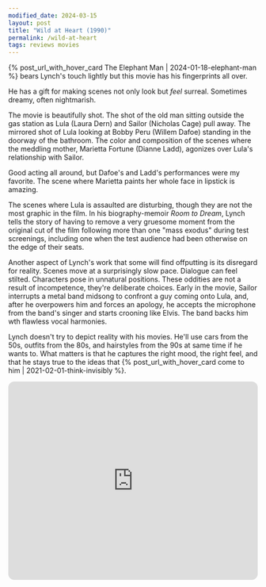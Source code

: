 ```yaml
---
modified_date: 2024-03-15
layout: post
title: "Wild at Heart (1990)"
permalink: /wild-at-heart
tags: reviews movies
---
```


{% post_url_with_hover_card The Elephant Man | 2024-01-18-elephant-man %} bears Lynch's touch lightly but this movie has his fingerprints all over.
<!--more-->
He has a gift for making scenes not only look but _feel_ surreal.
Sometimes dreamy, often nightmarish.

The movie is beautifully shot.
The shot of the old man sitting outside the gas station as Lula (Laura Dern) and Sailor (Nicholas Cage) pull away.
The mirrored shot of Lula looking at Bobby Peru (Willem Dafoe) standing in the doorway of the bathroom.
The color and composition of the scenes where the meddling mother, Marietta Fortune (Dianne Ladd), agonizes over Lula's relationship with Sailor.

Good acting all around, but Dafoe's and Ladd's performances were my favorite.
The scene where Marietta paints her whole face in lipstick is amazing.

The scenes where Lula is assaulted are disturbing, though they are not the most graphic in the film.
In his biography-memoir _Room to Dream_, Lynch tells the story of having to remove a very gruesome moment from the original cut of the film following more than one "mass exodus" during test screenings, including one when the test audience had been otherwise on the edge of their seats.

Another aspect of Lynch's work that some will find offputting is its disregard for reality.
Scenes move at a surprisingly slow pace.
Dialogue can feel stilted.
Characters pose in unnatural positions.
These oddities are not a result of incompetence, they're deliberate choices.
Early in the movie, Sailor interrupts a metal band midsong to confront a guy coming onto Lula, and, after he overpowers him and forces an apology, he accepts the microphone from the band's singer and starts crooning like Elvis.
The band backs him wth flawless vocal harmonies.

Lynch doesn't try to depict reality with his movies.
He'll use cars from the 50s, outfits from the 80s, and hairstyles from the 90s at same time if he wants to.
What matters is that he captures the right mood, the right feel, and that he stays true to the ideas that {% post_url_with_hover_card come to him | 2021-02-01-think-invisibly %}.

<iframe style="border-radius:12px; margin-bottom: 15px;" width="100%" height="400" src="https://www.youtube.com/embed/UPYxcwwE5bU?si=3qvaJRHT1piXGmFt" title="YouTube video player" frameborder="0" allow="accelerometer; autoplay; clipboard-write; encrypted-media; gyroscope; picture-in-picture; web-share" allowfullscreen></iframe>